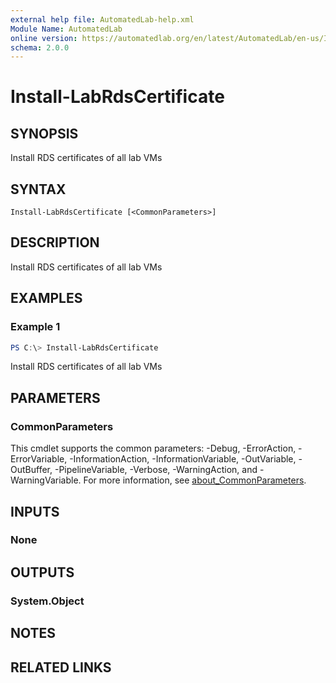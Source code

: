 ```yaml
---
external help file: AutomatedLab-help.xml
Module Name: AutomatedLab
online version: https://automatedlab.org/en/latest/AutomatedLab/en-us/Install-LabRdsCertificate
schema: 2.0.0
---
```


# Install-LabRdsCertificate

## SYNOPSIS
Install RDS certificates of all lab VMs

## SYNTAX

```
Install-LabRdsCertificate [<CommonParameters>]
```

## DESCRIPTION
Install RDS certificates of all lab VMs

## EXAMPLES

### Example 1
```powershell
PS C:\> Install-LabRdsCertificate
```

Install RDS certificates of all lab VMs

## PARAMETERS

### CommonParameters
This cmdlet supports the common parameters: -Debug, -ErrorAction, -ErrorVariable, -InformationAction, -InformationVariable, -OutVariable, -OutBuffer, -PipelineVariable, -Verbose, -WarningAction, and -WarningVariable. For more information, see [about_CommonParameters](http://go.microsoft.com/fwlink/?LinkID=113216).

## INPUTS

### None
## OUTPUTS

### System.Object
## NOTES

## RELATED LINKS

